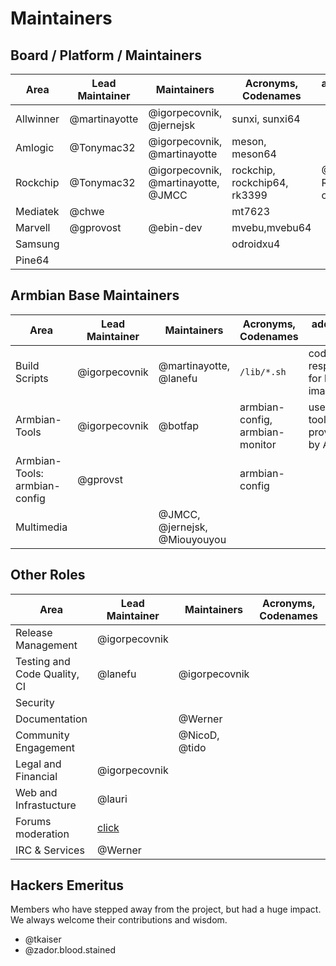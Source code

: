 # Maintainers #

## Board / Platform / Maintainers ##

| Area      | Lead Maintainer | Maintainers             | Acronyms, Codenames | additional info |
|-----------|-----------------|-------------------------|---------------------|-----------------|
| Allwinner | @martinayotte   | @igorpecovnik, @jernejsk | sunxi, sunxi64       |                 |
| Amlogic   | @Tonymac32      | @igorpecovnik, @martinayotte | meson, meson64   |                 |
| Rockchip  | @Tonymac32      | @igorpecovnik, @martinayotte, @JMCC | rockchip, rockchip64, rk3399 | @JMCC: Renegade only |
| Mediatek  | @chwe          |                         | mt7623              |                 |
| Marvell   | @gprovost      | @ebin-dev               | mvebu,mvebu64       |                 |
| Samsung   |                |                         | odroidxu4           |                 |
| Pine64    |                |                         |                     |                 |

## Armbian Base Maintainers ##

| Area      | Lead Maintainer | Maintainers             | Acronyms, Codenames | additional info |
|-----------|-----------------|-------------------------|---------------------|-----------------|
| Build Scripts   | @igorpecovnik   |  @martinayotte, @lanefu  | `/lib/*.sh`           | code responsible for building images |
| Armbian-Tools   | @igorpecovnik   |  @botfap         | armbian-config, armbian-monitor | userland tools provided by Armbian    |
| Armbian-Tools: armbian-config   | @gprovst   |          | armbian-config  |     |
| Multimedia   |  | @JMCC, @jernejsk, @Miouyouyou |            |                 |

## Other Roles ##

| Area      | Lead Maintainer | Maintainers             | Acronyms, Codenames | additional info |
|-----------|-----------------|-------------------------|---------------------|-----------------|
| Release Management | @igorpecovnik |                  |                     |                 |
| Testing and Code Quality, CI | @lanefu | @igorpecovnik |                     |                 |
| Security  |                 |                         |                     |                 |
| Documentation  |                 | @Werner                       |                     |                 |
| Community Engagement  |     | @NicoD, @tido           |                     |                 |
| Legal and Financial | @igorpecovnik |                 |                     |                 |
| Web and Infrastucture | @lauri			|		      |                 |
| Forums moderation | [click](https://forum.armbian.com/members/2-moderators/) |		      |                 |
| IRC & Services | @Werner			|		      |                 |

## Hackers Emeritus ##

Members who have stepped away from the project, but had a huge impact.  We always welcome their contributions and wisdom.

* @tkaiser
* @zador.blood.stained
